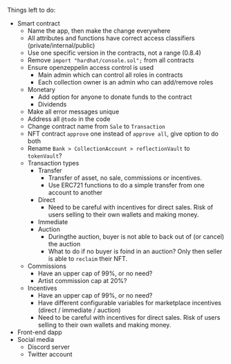 Things left to do:
- Smart contract
    - Name the app, then make the change everywhere
    - All attributes and functions have correct access classifiers (private/internal/public)
    - Use one specific version in the contracts, not a range (0.8.4)
    - Remove `import "hardhat/console.sol";` from all contracts
    - Ensure openzeppelin access control is used
        - Main admin which can control all roles in contracts
        - Each collection owner is an admin who can add/remove roles
    - Monetary
        - Add option for anyone to donate funds to the contract
        - Dividends
    - Make all error messages unique
    - Address all `@todo` in the code
    - Change contract name from `Sale` to `Transaction`
    - NFT contract `approve` one instead of `approve all`, give option to do both
    - Rename `Bank > CollectionAccount > reflectionVault` to `tokenVault`?
    - Transaction types
        - Transfer
            - Transfer of asset, no sale, commissions or incentives.
            - Use ERC721 functions to do a simple transfer from one account to another
        - Direct
            - Need to be careful with incentives for direct sales. Risk of users selling to their own wallets and making money.
        - Immediate
        - Auction
            - Duringthe auction, buyer is not able to back out of (or cancel) the auction
            - What to do if no buyer is foind in an auction? Only then seller is able to `reclaim` their NFT.
    - Commissions
        - Have an upper cap of 99%, or no need?
        - Artist commission cap at 20%?
    - Incentives
        - Have an upper cap of 99%, or no need?
        - Have different configurable variables for marketplace incentives (direct / immediate / auction)
        - Need to be careful with incentives for direct sales. Risk of users selling to their own wallets and making money.
- Front-end dapp
- Social media
    - Discord server
    - Twitter account
